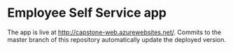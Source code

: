 # Employee Self Service app

The app is live at http://capstone-web.azurewebsites.net/. Commits to the master branch of this repository automatically update the deployed version.
